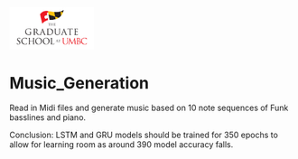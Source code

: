 <img src="Images/UMBC_Graduate_School.jpg" width="150"> 

# Music_Generation
Read in Midi files and generate music based on 10 note sequences of Funk basslines and piano.

Conclusion: LSTM and GRU models should be trained for 350 epochs to allow for learning room as around 390 model accuracy falls.
